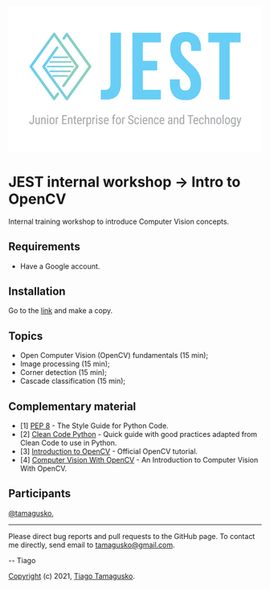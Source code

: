 ![](img/head.png)

# JEST internal workshop &#8594; Intro to OpenCV

Internal training workshop to introduce Computer Vision concepts.

## Requirements

- Have a Google account. 

## Installation

Go to the [link](https://colab.research.google.com/github/tamagusko/workshop-intro-opencv/blob/main/introOpenCV.ipynb) and make a copy.

## Topics

* Open Computer Vision (OpenCV) fundamentals (15 min);
* Image processing (15 min);
* Corner detection (15 min);
* Cascade classification (15 min);

## Complementary material

- [1] [PEP 8](https://pep8.org/) - The Style Guide for Python Code.
- [2] [Clean Code Python](https://github.com/zedr/clean-code-python) - Quick guide with good practices adapted from Clean Code to use in Python.
- [3] [Introduction to OpenCV](https://docs.opencv.org/3.4/df/d65/tutorial_table_of_content_introduction.html) - Official OpenCV tutorial.
- [4] [Computer Vision With OpenCV](https://www.analyticsvidhya.com/blog/2021/07/an-introduction-to-computer-vision-with-opencv/) - An Introduction to Computer Vision With OpenCV.

## Participants

[@tamagusko](https://github.com/tamagusko), 

----

Please direct bug reports and pull requests to the GitHub page. To contact me directly, send email to tamagusko@gmail.com.

-- Tiago

[Copyright](LICENSE) (c) 2021, [Tiago Tamagusko](https://github.com/tamagusko).


